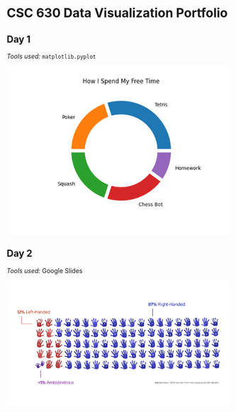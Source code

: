 # CSC 630 Data Visualization Portfolio

## Day 1

*Tools used:* `matplotlib.pyplot`

<p align="center">
    <img src="creations/01_part_to_whole.png" width="800">
</p>

## Day 2

*Tools used:* Google Slides

<p align="center">
    <img src="creations/02_pictogram.png" width="800">
</p>
